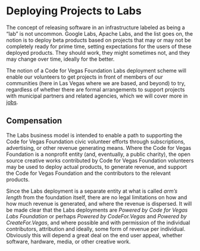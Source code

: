 <!--
 Copyright (C) 2022 Code for Vegas Foundation
 
 This file is part of doc-cfv-howtos.
 
 doc-cfv-howtos is free software: you can redistribute it and/or modify
 it under the terms of the GNU General Public License as published by
 the Free Software Foundation, either version 3 of the License, or
 (at your option) any later version.
 
 doc-cfv-howtos is distributed in the hope that it will be useful,
 but WITHOUT ANY WARRANTY; without even the implied warranty of
 MERCHANTABILITY or FITNESS FOR A PARTICULAR PURPOSE.  See the
 GNU General Public License for more details.
 
 You should have received a copy of the GNU General Public License
 along with doc-cfv-howtos.  If not, see <http://www.gnu.org/licenses/>.
-->

# Deploying Projects to Labs

The concept of releasing software in an infrastructure labeled as being a “lab” is not uncommon. Google Labs, Apache Labs, and the list goes on, the notion is to deploy beta products based on projects that may or may not be completely ready for prime time, setting expectations for the users of these deployed products. They should work, they might sometimes not, and they may change over time, ideally for the better.

The notion of a Code for Vegas Foundation Labs deployment scheme will enable our volunteers to get projects in front of members of our communities (here in Las Vegas where we are based, and beyond) to try, regardless of whether there are formal arrangements to support projects with municipal partners and related agencies, which we will cover more in [jobs](jobs.md).

## Compensation

The Labs business model is intended to enable a path to supporting the Code for Vegas Foundation civic volunteer efforts through subscriptions, advertising, or other revenue generating means. Where the Code for Vegas Foundation is a nonprofit entity (and, eventually, a public charity), the open source creative works contributed by Code for Vegas Foundation volunteers may be used to deploy actual products, to generate revenue, and support the Code for Vegas Foundation and the contributors to the relevant products.

Since the Labs deployment is a separate entity at what is called *arm’s length* from the foundation itself, there are no legal limitations on how and how much revenue is generated, and where the revenue is dispersed. It will be made clear that the Labs deployments are *Powered by Code for Vegas Labs Foundation* or perhaps *Powered by CodeFor.Vegas* and *Powered by CreateFor.Vegas*, and where possible and with permission of the individual contributors, attribution and ideally, some form of revenue per individual. Obviously this will depend a great deal on the end user appeal, whether software, hardware, media, or other creative work.
